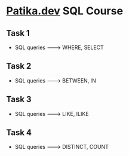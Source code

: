 # [Patika.dev](https://www.patika.dev) SQL Course

## Task 1
* SQL queries ---> WHERE, SELECT

## Task 2
* SQL queries ---> BETWEEN, IN

## Task 3
* SQL queries ---> LIKE, ILIKE

## Task 4
* SQL queries ---> DISTINCT, COUNT